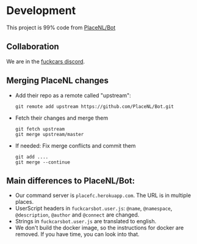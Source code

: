 # Development

This project is 99% code from [PlaceNL/Bot](https://github.com/PlaceNL/Bot/)

## Collaboration

We are in the [fuckcars discord](https://discord.com/channels/959481781202059284/959810250146459668).

## Merging PlaceNL changes

* Add their repo as a remote called "upstream":
	```
	git remote add upstream https://github.com/PlaceNL/Bot.git
	```
* Fetch their changes and merge them
	```
	git fetch upstream
	git merge upstream/master
	```
* If needed: Fix merge conflicts and commit them
	```
	git add ....
	git merge --continue
	```

## Main differences to PlaceNL/Bot:

* Our command server is `placefc.herokuapp.com`. The URL is in multiple places.
* UserScript headers in `fuckcarsbot.user.js`: `@name`, `@namespace`, `@description`, `@author` and `@connect` are changed.
* Strings in `fuckcarsbot.user.js` are translated to english.
* We don't build the docker image, so the instructions for docker are removed. If you have time, you can look into that.
